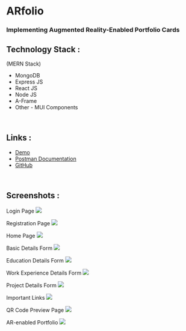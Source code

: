 # ARfolio

### Implementing Augmented Reality-Enabled Portfolio Cards

## Technology Stack :

(MERN Stack)

- MongoDB
- Express JS
- React JS
- Node JS
- A-Frame
- Other - MUI Components

<br>

## Links :

- [Demo](https://drive.google.com/file/d/1Uihue3btj9WNQ96Sz4uLQ1Gx67j_DLyu/view?usp=sharing)
- [Postman Documentation](https://documenter.getpostman.com/view/21404145/2sA3JFBjUb)
- [GitHub](https://github.com/shinyZu/ARfolio)


<br>

## Screenshots :

Login Page
<img src = "arfolio-frontend/src/assets/images/screenshots/1.png">

Registration Page
<img src = "arfolio-frontend/src/assets/images/screenshots/2.png">

Home Page
<img src = "arfolio-frontend/src/assets/images/screenshots/3.png">

Basic Details Form
<img src = "arfolio-frontend/src/assets/images/screenshots/4.png">

Education Details Form
<img src = "arfolio-frontend/src/assets/images/screenshots/5.png">

Work Experience Details Form
<img src = "arfolio-frontend/src/assets/images/screenshots/6.png">

Project Details Form
<img src = "arfolio-frontend/src/assets/images/screenshots/7.png">

Important Links
<img src = "arfolio-frontend/src/assets/images/screenshots/8.png">

QR Code Preview Page
<img src = "arfolio-frontend/src/assets/images/screenshots/9.png">

AR-enabled Portfolio
<img src = "arfolio-frontend/src/assets/images/screenshots/10.png">
